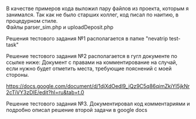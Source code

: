 В качестве примеров кода выложил пару файлов из проекта, которым я занимался. Так как не было старших коллег, код писал по наитию, в процедурном стиле.  
Файлы parser_sim.php и uploadDeposit.php  

Решения тестового задания №1 располагается в папке "nevatrip test-task"  

Решение тестового задания №2 располагается в гугл документе по ссылке ниже:
Документ с правами на комментирование на случай, если нужно будет отметить места, требующие пояснений с моей стороны.

https://docs.google.com/document/d/1djXdOedl9_jQz9C5q86qimZkiYI5jkNr2cTiVY3zDlE/edit?hl=ru&tab=t.0

Решение тестового задания №3. 
Документировал код комментариями и подробно описал решение второй задачи в google docs
